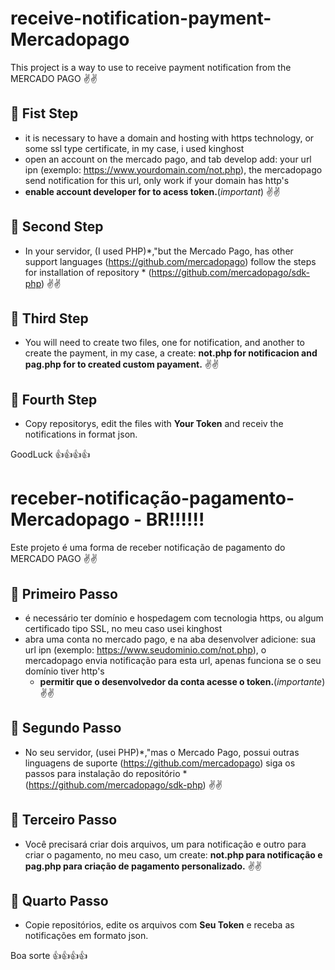 # receive-notification-payment-Mercadopago
This project is a way to use to receive payment notification from the MERCADO PAGO
✌✌
## 🚀 Fist Step
   - it is necessary to have a domain and hosting with https technology, or some ssl type certificate, in my case, i used kinghost
   - open an account on the mercado pago, and tab develop add: your url ipn (exemplo: https://www.yourdomain.com/not.php), the mercadopago send notification for this url, only 
   work if your domain has http's
   - **enable  account developer for to acess token.**(*important*)
✌✌
## 🚀 Second Step
  - In your servidor, (I used PHP)*,"but the Mercado Pago, has other support languages (https://github.com/mercadopago) follow the steps for installation of repository *
  (https://github.com/mercadopago/sdk-php)
✌✌
## 🚀 Third Step
  - You will need to create two files, one for notification, and another to create the payment, in my case, a create: **not.php for notificacion and  pag.php for to created custom payament.**
✌✌
## 🚀 Fourth Step
  - Copy repositorys, edit  the files with **Your Token** and receiv  the notifications in format json.

  GoodLuck 👍👍👍👍
  

# receber-notificação-pagamento-Mercadopago - BR!!!!!!
 Este projeto é uma forma de receber notificação de pagamento do MERCADO PAGO
✌✌

## 🚀 Primeiro Passo
 - é necessário ter domínio e hospedagem com tecnologia https, ou algum certificado tipo SSL, no meu caso usei kinghost
 - abra uma conta no mercado pago, e na aba desenvolver adicione: sua url ipn (exemplo: https://www.seudominio.com/not.php), o mercadopago envia notificação para esta url, apenas funciona se o seu domínio tiver http's
    - **permitir que o desenvolvedor da conta acesse o token.**(*importante*)
✌✌
## 🚀 Segundo Passo
   - No seu servidor, (usei PHP)*,"mas o Mercado Pago, possui outras linguagens de suporte (https://github.com/mercadopago) siga os passos para instalação do repositório *
   (https://github.com/mercadopago/sdk-php)
✌✌
## 🚀 Terceiro Passo
   - Você precisará criar dois arquivos, um para notificação e outro para criar o pagamento, no meu caso, um create: **not.php para notificação e pag.php para criação de pagamento personalizado.**
✌✌
## 🚀 Quarto Passo
   - Copie repositórios, edite os arquivos com **Seu Token** e receba as notificações em formato json.

   Boa sorte 👍👍👍👍
